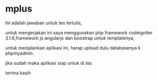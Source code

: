 # mplus
 Ini adalah jawaban untuk tes tertulis,

 untuk mengerjakan ini saya menggunakan php framework codeigniter 3.1.6,framework js angularjs dan boostrap untuk templatenya,

 untuk menjalankan aplikasi ini, harap upload dulu databasenya k phpmyadmin.

 jika sudah maka aplikasi siap untuk di tes


 terima kasih 
